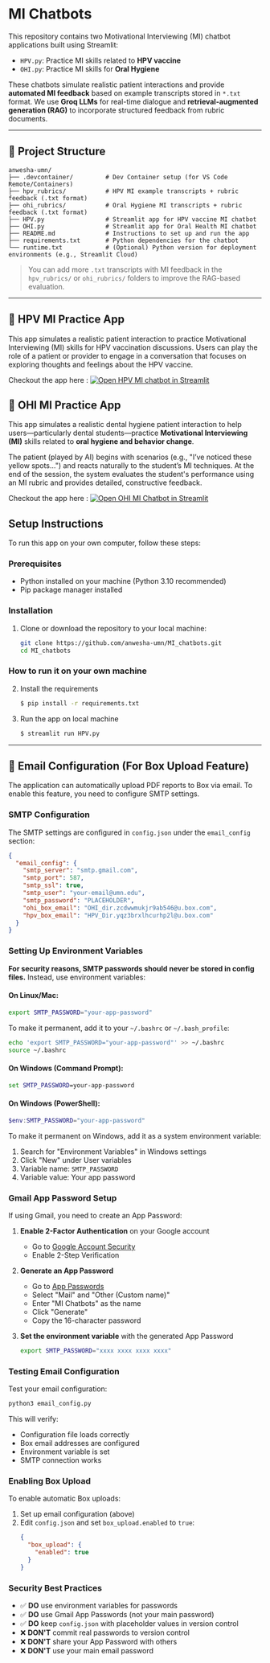 # MI Chatbots

This repository contains two Motivational Interviewing (MI) chatbot applications built using Streamlit:

- `HPV.py`: Practice MI skills related to **HPV vaccine**  
- `OHI.py`: Practice MI skills for **Oral Hygiene**

These chatbots simulate realistic patient interactions and provide **automated MI feedback** based on example transcripts stored in `*.txt` format.
We use **Groq LLMs** for real-time dialogue and **retrieval-augmented generation (RAG)** to incorporate structured feedback from rubric documents.

---
## 📁 Project Structure

    anwesha-umn/
    ├── .devcontainer/         # Dev Container setup (for VS Code Remote/Containers)
    ├── hpv_rubrics/           # HPV MI example transcripts + rubric feedback (.txt format)
    ├── ohi_rubrics/           # Oral Hygiene MI transcripts + rubric feedback (.txt format)
    ├── HPV.py                 # Streamlit app for HPV vaccine MI chatbot
    ├── OHI.py                 # Streamlit app for Oral Health MI chatbot
    ├── README.md              # Instructions to set up and run the app
    ├── requirements.txt       # Python dependencies for the chatbot
    └── runtime.txt            # (Optional) Python version for deployment environments (e.g., Streamlit Cloud)

> You can add more `.txt` transcripts with MI feedback in the `hpv_rubrics/` or `ohi_rubrics/` folders to improve the RAG-based evaluation.

---

## 🧬 HPV MI Practice App

This app simulates a realistic patient interaction to practice Motivational Interviewing (MI) skills for HPV vaccination discussions. Users can play the role of a patient or provider to engage in a conversation that focuses on exploring thoughts and feelings about the HPV vaccine.


Checkout the app here : [![Open HPV MI chatbot in Streamlit](https://static.streamlit.io/badges/streamlit_badge_black_white.svg)](https://hpvmiapp.streamlit.app/)


## 🦷 OHI MI Practice App
This app simulates a realistic dental hygiene patient interaction to help users—particularly dental students—practice **Motivational Interviewing (MI)** skills related to **oral hygiene and behavior change**.

The patient (played by AI) begins with scenarios (e.g., "I’ve noticed these yellow spots...") and reacts naturally to the student’s MI techniques. At the end of the session, the system evaluates the student's performance using an MI rubric and provides detailed, constructive feedback.

Checkout the app here : [![Open OHI MI Chatbot in Streamlit](https://static.streamlit.io/badges/streamlit_badge_black_white.svg)](https://ohimiapp.streamlit.app/)


## Setup Instructions
To run this app on your own computer, follow these steps:

### Prerequisites
- Python installed on your machine (Python 3.10 recommended)
- Pip package manager installed

### Installation
1. Clone or download the repository to your local machine:
   ```bash
   git clone https://github.com/anwesha-umn/MI_chatbots.git
   cd MI_chatbots
   ```

### How to run it on your own machine

2. Install the requirements 

   ```bash
   $ pip install -r requirements.txt
   ```

3. Run the app on local machine 

   ```bash
   $ streamlit run HPV.py
   ```

---

## 📧 Email Configuration (For Box Upload Feature)

The application can automatically upload PDF reports to Box via email. To enable this feature, you need to configure SMTP settings.

### SMTP Configuration

The SMTP settings are configured in `config.json` under the `email_config` section:

```json
{
  "email_config": {
    "smtp_server": "smtp.gmail.com",
    "smtp_port": 587,
    "smtp_ssl": true,
    "smtp_user": "your-email@umn.edu",
    "smtp_password": "PLACEHOLDER",
    "ohi_box_email": "OHI_dir.zcdwwmukjr9ab546@u.box.com",
    "hpv_box_email": "HPV_Dir.yqz3brxlhcurhp2l@u.box.com"
  }
}
```

### Setting Up Environment Variables

**For security reasons, SMTP passwords should never be stored in config files.** Instead, use environment variables:

#### On Linux/Mac:
```bash
export SMTP_PASSWORD="your-app-password"
```

To make it permanent, add it to your `~/.bashrc` or `~/.bash_profile`:
```bash
echo 'export SMTP_PASSWORD="your-app-password"' >> ~/.bashrc
source ~/.bashrc
```

#### On Windows (Command Prompt):
```cmd
set SMTP_PASSWORD=your-app-password
```

#### On Windows (PowerShell):
```powershell
$env:SMTP_PASSWORD="your-app-password"
```

To make it permanent on Windows, add it as a system environment variable:
1. Search for "Environment Variables" in Windows settings
2. Click "New" under User variables
3. Variable name: `SMTP_PASSWORD`
4. Variable value: Your app password

### Gmail App Password Setup

If using Gmail, you need to create an App Password:

1. **Enable 2-Factor Authentication** on your Google account
   - Go to [Google Account Security](https://myaccount.google.com/security)
   - Enable 2-Step Verification

2. **Generate an App Password**
   - Go to [App Passwords](https://myaccount.google.com/apppasswords)
   - Select "Mail" and "Other (Custom name)"
   - Enter "MI Chatbots" as the name
   - Click "Generate"
   - Copy the 16-character password

3. **Set the environment variable** with the generated App Password
   ```bash
   export SMTP_PASSWORD="xxxx xxxx xxxx xxxx"
   ```

### Testing Email Configuration

Test your email configuration:

```bash
python3 email_config.py
```

This will verify:
- Configuration file loads correctly
- Box email addresses are configured
- Environment variable is set
- SMTP connection works

### Enabling Box Upload

To enable automatic Box uploads:

1. Set up email configuration (above)
2. Edit `config.json` and set `box_upload.enabled` to `true`:
   ```json
   {
     "box_upload": {
       "enabled": true
     }
   }
   ```

### Security Best Practices

- ✅ **DO** use environment variables for passwords
- ✅ **DO** use Gmail App Passwords (not your main password)
- ✅ **DO** keep `config.json` with placeholder values in version control
- ❌ **DON'T** commit real passwords to version control
- ❌ **DON'T** share your App Password with others
- ❌ **DON'T** use your main email password
